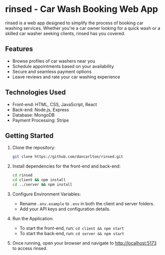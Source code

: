 # rinsed - Car Wash Booking Web App

rinsed is a web app designed to simplify the process of booking car washing services. Whether you're a car owner looking for a quick wash or a skilled car washer seeking clients, rinsed has you covered.

## Features

- Browse profiles of car washers near you
- Schedule appointments based on your availability
- Secure and seamless payment options
- Leave reviews and rate your car washing experience

## Technologies Used

- Front-end: HTML, CSS, JavaScript, React
- Back-end: Node.js, Express
- Database: MongoDB
- Payment Processing: Stripe

## Getting Started

1. Clone the repository:

   ```bash
   git clone https://github.com/dancarlton/rinsed.git
   ```
2. Install dependencies for the front-end and back-end:

    ```bash
    cd rinsed
    cd client && npm install
    cd ../server && npm install
    ```
3. Configure Environment Variables:

    - Rename `.env.example` to `.env` in both the client and server folders.
    - Add your API keys and configuration details.

4. Run the Application:

    - To start the front-end, run: `cd client && npm start`
    - To start the back-end, run: `cd server && npm start`

5. Once running, open your browser and navigate to [http://localhost:5173](http://localhost:5173) to access rinsed.

